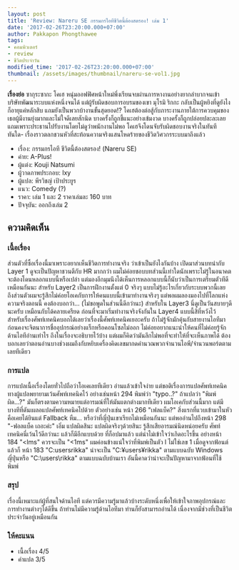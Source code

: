 ```yaml
---
layout: post
title: 'Review: Nareru SE กรรมกรไอทีชีวิตนี้ต้องสตรอง! เล่ม 1'
date: '2017-02-26T23:20:00.000+07:00'
author: Pakkapon Phongthawee
tags:
- คอมพิวเตอร์
- review
- ชีวิตประจำวัน
modified_time: '2017-02-26T23:20:00.000+07:00'
thumbnail: /assets/images/thumbnail/nareru-se-vol1.jpg
---
```


**เรื่องย่อ** ซากุระซากะ โคเฮ หนุ่มออฟฟิศหน้าใหม่พึ่งเรียนจบผ่านการหางานอย่างยากลำบากจนเข้าบริษัทพัฒนาระบบแห่งหนึ่งจนได้ แต่ผู้รับผิดชอบการอบรมของเขา มุโรมิ ริกกะ กลับเป็นผู้หยิงที่ดูยังไงก็อายุแค่หลักสิบ แถมยังเป็นพวกบ้างานขั้นสุดยอด!? โคเฮต้องต่อสู้กับภาระงานภายใต้การควบคุมของเธอผู้มีงานยุ่งมากและไม่ใจดีเลยสักนิด บางครั้งก็ถูกชี้แนะอย่างเข้มงวด บางครั้งก็ถูกปล่อยปละละเลย แถมเพราะประธานไปรับงานโดยไม่ดูว่าพนักงานไม่พอ โคเฮจึงโดนจับรับผิดชอบงานจริงในทันทีทันใด- เรื่องราวตลกชวนหัวที่สะท้อนความจริงแสนโหดร้ายของชีวิตวิศวกรระบบมาถึงแล้ว

- เรื่อง: กรรมกรไอที ชีวิตนี้ต้องสตรอง! (Nareru SE)
- ค่าย: A-Plus!
- ผู้แต่ง: Kouji Natsumi
- ผู้วาดภาพประกอบ:  Ixy
- ผู้แปล: พีรวิชญ์ เป้าประยูร
- แนว: Comedy (?)
- ราคา: เล่ม 1 และ 2 ราคาเล่มละ 160 บาท
- ปัจจุบัน: ออกถึงเล่ม 2

## ความคิดเห็น

### เนื้อเรื่อง

ส่วนตัวที่ซื้อเรื่องนี้มาเพราะอยากเห็นชีวิตการทำงานจริง ว่าเข้าเป็นยังไงกันบ้าง เปิดมาส่วนบทนำกับ Layer 1 ดูจะเป็นปัญหาชวนตีกับ HR มากกว่า ผมไม่ค่อยชอบบทส่วนนี้เท่าใดนักเพราะไม่รู้ในอนาคตจะต้องโดนหลอกแบบนี้หรือเปล่า แต่มองอีกมุมนึงได้เห็นการหลอกแบบนี้ก็นับว่าเป็นการเตรียมตัวทีดีเหมือนกันนะ สำหรับ Layer2 เป็นการฝึกงานตั้งแต่ 0 จริงๆ แบบไม่รู้อะไรเกี่ยวกับระบบพวกนี้เลย ถึงส่วนตัวผมจะรู้สึกไม่ค่อยโอเคกับการให้คนแบบนี้เข้ามาทำงานจริงๆ แต่พอผมลองมองไปที่โลกแห่งความจริงตอนนี้ คงต้องบอกว่า... (ไม่ขอพูดในส่วนนี้ดีกว่านะ) สำหรับใน Layer3 นี่ดูเป็นวันสบายๆดีนะครับ เหมือนกับได้คลายเครียด  ก่อนที่จะมาเริ่มทำงานจริงจังกันใน Layer4 แบบนี้สิที่หวังไว้ สำหรับเรื่องศัพท์เทคนิคบอกได้เลยว่าเรื่องนี้ศัพท์เทคนิคเยอะครับ ถ้าไม่รู้จักมักคุ้นกับสายงานไอทีมาก่อนคงจะจิตนาการชื่ออุปกรณ์อย่างแร็กหรือคอนโซลไม่ออก ไม่ค่อยอยากแนะนำให้คนที่ไม่ค่อยรู้จักด้านไอทีอ่านเท่าไร ถึงในเรื่องจะอธิบายไว้บ้าง แต่ผมก็คิดว่ามันลึกไม่พอที่จะทำให้ที่จะเห็นภาพได้ ต้องบอกเลยว่าตอนอ่านบางช่วงผมถึงกับหยิบเครื่องคิดเลขมากดคำนวณพวกจำนวนไอพี/จำนวนพอร์ตตามเลยทีเดียว

### การแปล

การแปลเนื้อเรื่องโดยทั่วไปถือว่าโอเคเลยทีเดียว อ่านแล้วเข้าใจง่าย แต่ขอติเรื่องการแปลศัพท์เทคนิค ทางผู้แปลพยายามเว้นศัพท์เทคนิคไว้  อย่างเช่นหน้า 294 พิมพ์ว่า "typo..?" ถ้าแปลว่า "พิมพ์ผิด...?" มันก็ตรงตามความหมายแต่อารมณ์ที่ให้มันแตกต่างมากทีเดียว ผมโอเคกับส่วนนี้มาก แต่มีบางทีที่ดันเผลอแปลศัพท์เทคนิคไปด้วย  ตัวอย่างเช่น หน้า 266 "เฟลแบ็ค?" สิ่งแรกที่แวบเข้ามาในหัว คือเคยได้ยินแต่ Fallback หืม... หรือว่าที่ญี่ปุ่นเขาเรียกไม่เหมือนกันนะ แต่พออ่านไปถึงหน้า 298 "-ฟอลแบ็ค เถอะค่ะ" เอิ่ม แปลผิดสินะ แปลผิดจริงๆด้วยสินะ รู้สึกเสียอารมณ์นิดหน่อยครับ ศัพท์เทคนิคนี่เว้นไว้ดีกว่านะ แล้วก็มีอีกแบบด้วย ที่ก็อปมาแล้ว แต่น่าไม่เข้าใจว่าเกิดอะไรขึ้น อย่างหน้า 184 "<lms" ควรจะเป็น "<1ms" ผมค่อนข้างแน่ใจว่าที่พิมพ์เป็นตัว l ไม่ใช่เลข 1 เมื่อดูจากฟ้อนต์ แล้วก็ หน้า 183 "C:usersrikka" น่าจะเป็น "C:¥users¥rikka" ตามแบบฉบับ Windows ญี่ปุ่นหรือ "C:\\users\\rikka" ตามแบบฉบับบ้านเรา อันนี้คาดว่าน่าจะเป็นปัญหามาจากฟ้อนที่ใช้พิมพ์

### สรุป

เรื่องนี้เหมาะแก่ผู้ที่สนใจด้านไอที แต่ควรมีความรู้มาแล้วบ้างระดับหนึ่งเพื่อให้เข้าใจภาพอุปกรณ์และการทำงานต่างๆได้ดีขึ้น ถ้าท่านไม่มีความรู้ด้านไอทีมา ท่านก็ยังสามารถอ่านได้ เนื่องจากมีช่วงที่เป็นชีวิตประจำวันอยู่เหมือนกัน

### ให้คะแนน

- เนื้อเรื่อง 4/5
- คำแปล 3/5
